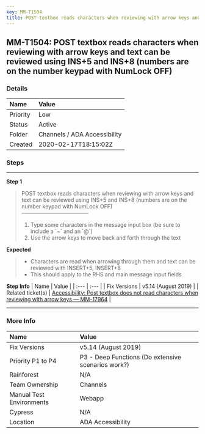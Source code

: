 ```yaml
---
key: MM-T1504
title: POST textbox reads characters when reviewing with arrow keys and text can be reviewed using INS+5 and INS+8 (numbers are on the number keypad with NumLock OFF)
---
```


## MM-T1504: POST textbox reads characters when reviewing with arrow keys and text can be reviewed using INS+5 and INS+8 (numbers are on the number keypad with NumLock OFF)

### Details

| Name     | Value                        |
| :------- | :--------------------------- |
| Priority | Low                          |
| Status   | Active                       |
| Folder   | Channels / ADA Accessibility |
| Created  | 2020-02-17T18:15:02Z         |

### Steps

<hr/>

**Step 1**

> <article>POST textbox reads characters when reviewing with arrow keys and text can be reviewed using INS+5 and INS+8 (numbers are on the number keypad with NumLock OFF)<br>–––––––––––––––––––––––––<ol><li>Type some characters in the message input box (be sure to include a `~` and an `@`)</li><li>Use the arrow keys to move back and forth through the text</li></ol></article>

**Expected**

> <article><ul><li>Characters are read when arrowing through them and text can be reviewed with INSERT+5, INSERT+8</li><li>This should apply to the RHS and main message input fields</li></ul></article>

**Step Info**
| Name | Value |
| :--- | :--- |
| Fix Versions | v5.14 (August 2019) |
| Related ticket(s) | <a href="https://mattermost.atlassian.net/browse/MM-17964">Accessibility: Post textbox does not read characters when reviewing with arrow keys — MM-17964</a> |

<hr/>

### More Info

| Name                     | Value                                              |
| :----------------------- | :------------------------------------------------- |
| Fix Versions             | v5.14 (August 2019)                                |
| Priority P1 to P4        | P3 - Deep Functions (Do extensive scenarios work?) |
| Rainforest               | N/A                                                |
| Team Ownership           | Channels                                           |
| Manual Test Environments | Webapp                                             |
| Cypress                  | N/A                                                |
| Location                 | ADA Accessibility                                  |
